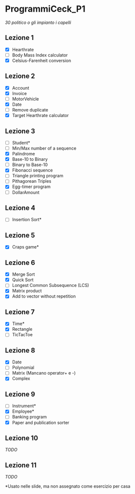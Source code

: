 # ProgrammiCeck_P1
_30 politico o gli impianto i capelli_

Lezione 1
-
 - [X] Hearthrate
 - [ ] Body Mass Index calculator
 - [X] Celsius-Farenheit conversion

Lezione 2
-
 - [X] Account
 - [X] Invoice
 - [ ] MotorVehicle
 - [X] Date
 - [ ] Remove duplicate
 - [X] Target Hearthrate calculator

Lezione 3
-
 - [ ] Student*
 - [ ] Min/Max number of a sequence
 - [X] Palindrome
 - [X] Base-10 to Binary
 - [ ] Binary to Base-10
 - [X] Fibonacci sequence
 - [ ] Triangle printing program
 - [ ] Pithagorean Triples
 - [X] Egg-timer program
 - [ ] DollarAmount

Lezione 4
-
 - [ ] Insertion Sort*

Lezione 5
-
 - [X] Craps game*

Lezione 6
-
 - [X] Merge Sort
 - [X] Quick Sort
 - [ ] Longest Common Subsequence (LCS)
 - [X] Matrix product
 - [X] Add to vector without repetition

Lezione 7
-
 - [X] Time*
 - [X] Rectangle
 - [ ] TicTacToe

Lezione 8
-
 - [X] Date
 - [ ] Polynomial
 - [ ] Matrix (Mancano operator+ e -)
 - [X] Complex

Lezione 9
-
 - [ ] Instrument*
 - [X] Employee*
 - [ ] Banking program
 - [X] Paper and publication sorter

Lezione 10
-
 _TODO_

Lezione 11
-
 _TODO_


*Usato nelle slide, ma non assegnato come esercizio per casa
